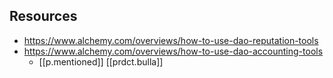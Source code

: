 
## Resources

- https://www.alchemy.com/overviews/how-to-use-dao-reputation-tools
- https://www.alchemy.com/overviews/how-to-use-dao-accounting-tools
  - [[p.mentioned]] [[prdct.bulla]]
